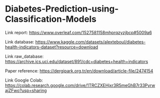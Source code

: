 # Diabetes-Prediction-using-Classification-Models
Link report: https://www.overleaf.com/1527581158mhprqzyzjbcp#5009a6

Link database: https://www.kaggle.com/datasets/alexteboul/diabetes-health-indicators-dataset?resource=download

Link raw_database: https://archive.ics.uci.edu/dataset/891/cdc+diabetes+health+indicators

Paper reference: https://dergipark.org.tr/en/download/article-file/2474154

Link Google Colab: https://colab.research.google.com/drive/1TRCZXEHjxr3R5meGhB7r33PyrwajZFwo?usp=sharing
